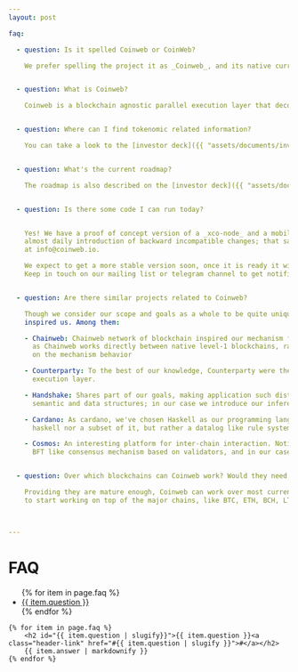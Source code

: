 ```yaml
---
layout: post

faq:

  - question: Is it spelled Coinweb or CoinWeb?

    We prefer spelling the project it as _Coinweb_, and its native currency _XCO_.   


  - question: What is Coinweb?

    Coinweb is a blockchain agnostic parallel execution layer that decouples transaction collation from execution, removing major scaling bottlenecks. It provides a declarative smart contract framework executed across multiple existing blockchains, enabling powerful cross chain, fast, and secure dApp execution. Combined with Coinwebs cross chain compatible human readable address format it allows for easy to use  dApps - for both end users and developers.


  - question: Where can I find tokenomic related information?

    You can take a look to the [investor deck]({{ "assets/documents/investor_deck.pdf" | relative_url }}) document.


  - question: What's the current roadmap?

    The roadmap is also described on the [investor deck]({{ "assets/documents/investor_deck.pdf" | relative_url }}) document.


  - question: Is there some code I can run today?


    Yes! We have a proof of concept version of a _xco-node_ and a mobile wallet app working on top of it. Notice it is currently very unstable, with
    almost daily introduction of backward incompatible changes; that said, if you are interested on given it a try, feel free to contact the devs
    at info@coinweb.io.

    We expect to get a more stable version soon, once it is ready it will be possible to download it from our site or install it from our git sources.
    Keep in touch on our mailing list or telegram channel to get notified.


  - question: Are there similar projects related to Coinweb?

    Though we consider our scope and goals as a whole to be quite unique, there are several projects that share common components, goals, or that have strongly 
    inspired us. Among them:

    - Chainweb: Chainweb network of blockchain inspired our mechanism for inter-blockchain communication and reorganization mechanism. Notice though conceptually similar,
      as Chainweb works directly between native level-1 blockchains, rather than over an execution layer on top of them, there are subtle differences 
      on the mechanism behavior 

    - Counterparty: To the best of our knowledge, Counterparty were the pioneers decoupling the blockchain as a pure data layer over which to build an
      execution layer.

    - Handshake: Shares part of our goals, making application such distributed DNS not just technically possible, but feasible. In their case they introduce specific
      semantic and data structures; in our case we introduce our inference engine to define similar but dev-defined semantics and data structures.

    - Cardano: As cardano, we've chosen Haskell as our programming language for the platform. Notice that in our case, our smart-contract language is neither
      haskell nor a subset of it, but rather a datalog like rule system we call `dsGraph`.

    - Cosmos: An interesting platform for inter-chain interaction. Notice that even though the goal is similar, the approach is rather different, as they rely on a
      BFT like consensus mechanism based on validators, and in our case we use deterministic evaluation and RDoC (see info about our FFV consensus for further info).


  - question: Over which blockchains can Coinweb work? Would they need some fork?

    Providing they are mature enough, Coinweb can work over most current blockchains as they are, without any modification or fork require to them. We plan
    to start working on top of the major chains, like BTC, ETH, BCH, LTC or DASH.



---
```


<h1>FAQ</h1>

<section class="faq">
	<ul>
		{% for item in page.faq %}
			<li><a href="#{{ item.question | slugify }}">{{ item.question }}</a></li>
		{% endfor %}
	</ul>

	{% for item in page.faq %}
		<h2 id="{{ item.question | slugify}}">{{ item.question }}<a class="header-link" href="#{{ item.question | slugify }}">#</a></h2>
		{{ item.answer | markdownify }}
	{% endfor %}
</section>














